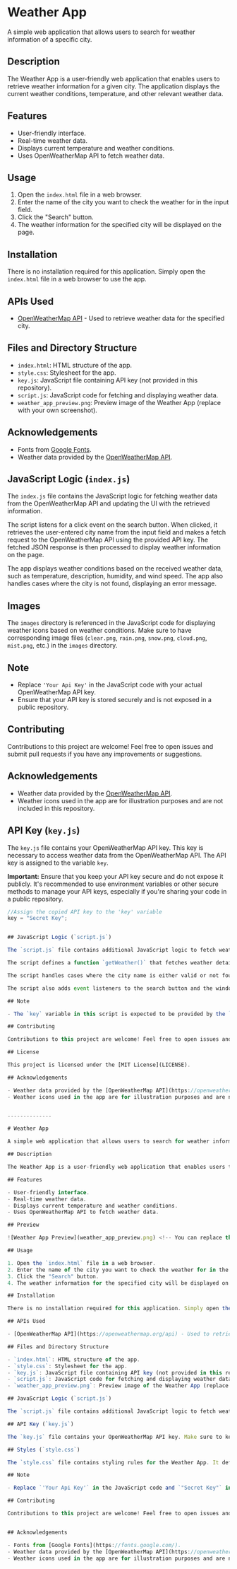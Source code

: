 # Weather App

A simple web application that allows users to search for weather information of a specific city.

## Description

The Weather App is a user-friendly web application that enables users to retrieve weather information for a given city. The application displays the current weather conditions, temperature, and other relevant weather data.

## Features

- User-friendly interface.
- Real-time weather data.
- Displays current temperature and weather conditions.
- Uses OpenWeatherMap API to fetch weather data.


## Usage

1. Open the `index.html` file in a web browser.
2. Enter the name of the city you want to check the weather for in the input field.
3. Click the "Search" button.
4. The weather information for the specified city will be displayed on the page.

## Installation

There is no installation required for this application. Simply open the `index.html` file in a web browser to use the app.

## APIs Used

- [OpenWeatherMap API](https://openweathermap.org/api) - Used to retrieve weather data for the specified city.

## Files and Directory Structure

- `index.html`: HTML structure of the app.
- `style.css`: Stylesheet for the app.
- `key.js`: JavaScript file containing API key (not provided in this repository).
- `script.js`: JavaScript code for fetching and displaying weather data.
- `weather_app_preview.png`: Preview image of the Weather App (replace with your own screenshot).

## Acknowledgements

- Fonts from [Google Fonts](https://fonts.google.com/).
- Weather data provided by the [OpenWeatherMap API](https://openweathermap.org/api).


## JavaScript Logic (`index.js`)

The `index.js` file contains the JavaScript logic for fetching weather data from the OpenWeatherMap API and updating the UI with the retrieved information.

The script listens for a click event on the search button. When clicked, it retrieves the user-entered city name from the input field and makes a fetch request to the OpenWeatherMap API using the provided API key. The fetched JSON response is then processed to display weather information on the page.

The app displays weather conditions based on the received weather data, such as temperature, description, humidity, and wind speed. The app also handles cases where the city is not found, displaying an error message.

## Images

The `images` directory is referenced in the JavaScript code for displaying weather icons based on weather conditions. Make sure to have corresponding image files (`clear.png`, `rain.png`, `snow.png`, `cloud.png`, `mist.png`, etc.) in the `images` directory.

## Note

- Replace `'Your Api Key'` in the JavaScript code with your actual OpenWeatherMap API key.
- Ensure that your API key is stored securely and is not exposed in a public repository.

## Contributing

Contributions to this project are welcome! Feel free to open issues and submit pull requests if you have any improvements or suggestions.


## Acknowledgements

- Weather data provided by the [OpenWeatherMap API](https://openweathermap.org/api).
- Weather icons used in the app are for illustration purposes and are not included in this repository.

## API Key (`key.js`)

The `key.js` file contains your OpenWeatherMap API key. This key is necessary to access weather data from the OpenWeatherMap API. The API key is assigned to the variable `key`.

**Important:** Ensure that you keep your API key secure and do not expose it publicly. It's recommended to use environment variables or other secure methods to manage your API keys, especially if you're sharing your code in a public repository.

```javascript
//Assign the copied API key to the 'key' variable
key = "Secret Key";


## JavaScript Logic (`script.js`)

The `script.js` file contains additional JavaScript logic to fetch weather data from the OpenWeatherMap API and display it on the web page.

The script defines a function `getWeather()` that fetches weather details based on the user-entered city name. The function makes use of the provided API key (`key`) and the OpenWeatherMap API to retrieve weather data.

The script handles cases where the city name is either valid or not found. It updates the HTML content of the `result` element to display relevant weather information, including the city name, weather conditions, description, temperature, and temperature range.

The script also adds event listeners to the search button and the window's `load` event to trigger the `getWeather()` function when the button is clicked or when the page loads.

## Note

- The `key` variable in this script is expected to be provided by the `key.js` file.

## Contributing

Contributions to this project are welcome! Feel free to open issues and submit pull requests if you have any improvements or suggestions.

## License

This project is licensed under the [MIT License](LICENSE).

## Acknowledgements

- Weather data provided by the [OpenWeatherMap API](https://openweathermap.org/api).
- Weather icons used in the app are for illustration purposes and are not included in this repository.


--------------

# Weather App

A simple web application that allows users to search for weather information of a specific city.

## Description

The Weather App is a user-friendly web application that enables users to retrieve weather information for a given city. The application displays the current weather conditions, temperature, and other relevant weather data.

## Features

- User-friendly interface.
- Real-time weather data.
- Displays current temperature and weather conditions.
- Uses OpenWeatherMap API to fetch weather data.

## Preview

![Weather App Preview](weather_app_preview.png) <!-- You can replace this with an actual screenshot of your app -->

## Usage

1. Open the `index.html` file in a web browser.
2. Enter the name of the city you want to check the weather for in the input field.
3. Click the "Search" button.
4. The weather information for the specified city will be displayed on the page.

## Installation

There is no installation required for this application. Simply open the `index.html` file in a web browser to use the app.

## APIs Used

- [OpenWeatherMap API](https://openweathermap.org/api) - Used to retrieve weather data for the specified city.

## Files and Directory Structure

- `index.html`: HTML structure of the app.
- `style.css`: Stylesheet for the app.
- `key.js`: JavaScript file containing API key (not provided in this repository).
- `script.js`: JavaScript code for fetching and displaying weather data.
- `weather_app_preview.png`: Preview image of the Weather App (replace with your own screenshot).

## JavaScript Logic (`script.js`)

The `script.js` file contains additional JavaScript logic to fetch weather data from the OpenWeatherMap API and display it on the web page. The script handles cases where the city name is either valid or not found, updating the HTML content accordingly.

## API Key (`key.js`)

The `key.js` file contains your OpenWeatherMap API key. Make sure to keep your API key secure and not expose it publicly.

## Styles (`style.css`)

The `style.css` file contains styling rules for the Weather App. It defines the layout, colors, fonts, and animations used in the app's interface.

## Note

- Replace `'Your Api Key'` in the JavaScript code and `"Secret Key"` in the `key.js` file with your actual OpenWeatherMap API key.

## Contributing

Contributions to this project are welcome! Feel free to open issues and submit pull requests if you have any improvements or suggestions.


## Acknowledgements

- Fonts from [Google Fonts](https://fonts.google.com/).
- Weather data provided by the [OpenWeatherMap API](https://openweathermap.org/api).
- Weather icons used in the app are for illustration purposes and are not included in this repository.
